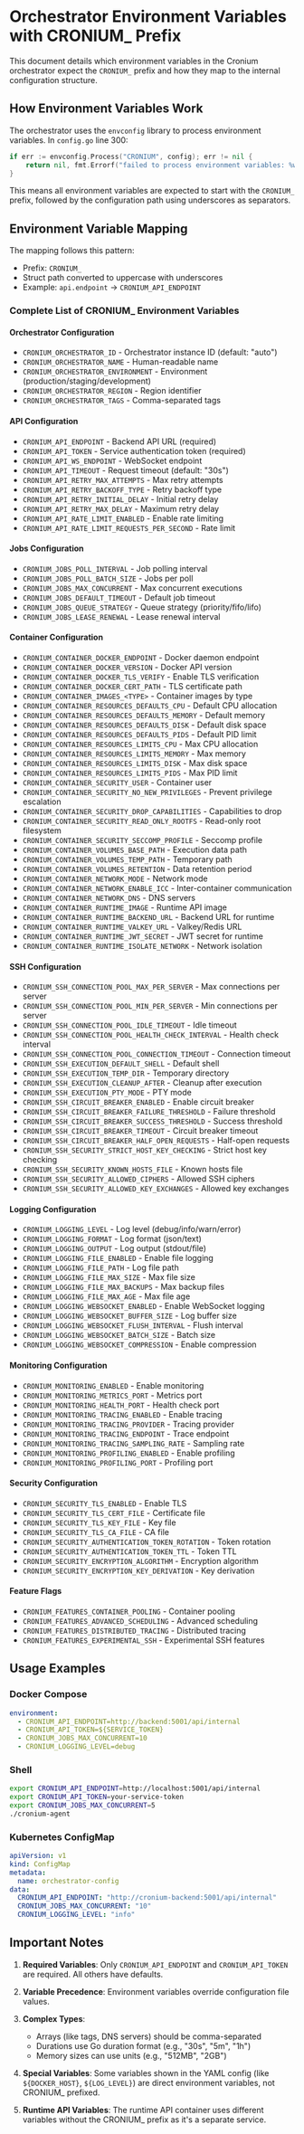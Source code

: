 # Orchestrator Environment Variables with CRONIUM\_ Prefix

This document details which environment variables in the Cronium orchestrator expect the `CRONIUM_` prefix and how they map to the internal configuration structure.

## How Environment Variables Work

The orchestrator uses the `envconfig` library to process environment variables. In `config.go` line 300:

```go
if err := envconfig.Process("CRONIUM", config); err != nil {
    return nil, fmt.Errorf("failed to process environment variables: %w", err)
}
```

This means all environment variables are expected to start with the `CRONIUM_` prefix, followed by the configuration path using underscores as separators.

## Environment Variable Mapping

The mapping follows this pattern:

- Prefix: `CRONIUM_`
- Struct path converted to uppercase with underscores
- Example: `api.endpoint` → `CRONIUM_API_ENDPOINT`

### Complete List of CRONIUM\_ Environment Variables

#### Orchestrator Configuration

- `CRONIUM_ORCHESTRATOR_ID` - Orchestrator instance ID (default: "auto")
- `CRONIUM_ORCHESTRATOR_NAME` - Human-readable name
- `CRONIUM_ORCHESTRATOR_ENVIRONMENT` - Environment (production/staging/development)
- `CRONIUM_ORCHESTRATOR_REGION` - Region identifier
- `CRONIUM_ORCHESTRATOR_TAGS` - Comma-separated tags

#### API Configuration

- `CRONIUM_API_ENDPOINT` - Backend API URL (required)
- `CRONIUM_API_TOKEN` - Service authentication token (required)
- `CRONIUM_API_WS_ENDPOINT` - WebSocket endpoint
- `CRONIUM_API_TIMEOUT` - Request timeout (default: "30s")
- `CRONIUM_API_RETRY_MAX_ATTEMPTS` - Max retry attempts
- `CRONIUM_API_RETRY_BACKOFF_TYPE` - Retry backoff type
- `CRONIUM_API_RETRY_INITIAL_DELAY` - Initial retry delay
- `CRONIUM_API_RETRY_MAX_DELAY` - Maximum retry delay
- `CRONIUM_API_RATE_LIMIT_ENABLED` - Enable rate limiting
- `CRONIUM_API_RATE_LIMIT_REQUESTS_PER_SECOND` - Rate limit

#### Jobs Configuration

- `CRONIUM_JOBS_POLL_INTERVAL` - Job polling interval
- `CRONIUM_JOBS_POLL_BATCH_SIZE` - Jobs per poll
- `CRONIUM_JOBS_MAX_CONCURRENT` - Max concurrent executions
- `CRONIUM_JOBS_DEFAULT_TIMEOUT` - Default job timeout
- `CRONIUM_JOBS_QUEUE_STRATEGY` - Queue strategy (priority/fifo/lifo)
- `CRONIUM_JOBS_LEASE_RENEWAL` - Lease renewal interval

#### Container Configuration

- `CRONIUM_CONTAINER_DOCKER_ENDPOINT` - Docker daemon endpoint
- `CRONIUM_CONTAINER_DOCKER_VERSION` - Docker API version
- `CRONIUM_CONTAINER_DOCKER_TLS_VERIFY` - Enable TLS verification
- `CRONIUM_CONTAINER_DOCKER_CERT_PATH` - TLS certificate path
- `CRONIUM_CONTAINER_IMAGES_<TYPE>` - Container images by type
- `CRONIUM_CONTAINER_RESOURCES_DEFAULTS_CPU` - Default CPU allocation
- `CRONIUM_CONTAINER_RESOURCES_DEFAULTS_MEMORY` - Default memory
- `CRONIUM_CONTAINER_RESOURCES_DEFAULTS_DISK` - Default disk space
- `CRONIUM_CONTAINER_RESOURCES_DEFAULTS_PIDS` - Default PID limit
- `CRONIUM_CONTAINER_RESOURCES_LIMITS_CPU` - Max CPU allocation
- `CRONIUM_CONTAINER_RESOURCES_LIMITS_MEMORY` - Max memory
- `CRONIUM_CONTAINER_RESOURCES_LIMITS_DISK` - Max disk space
- `CRONIUM_CONTAINER_RESOURCES_LIMITS_PIDS` - Max PID limit
- `CRONIUM_CONTAINER_SECURITY_USER` - Container user
- `CRONIUM_CONTAINER_SECURITY_NO_NEW_PRIVILEGES` - Prevent privilege escalation
- `CRONIUM_CONTAINER_SECURITY_DROP_CAPABILITIES` - Capabilities to drop
- `CRONIUM_CONTAINER_SECURITY_READ_ONLY_ROOTFS` - Read-only root filesystem
- `CRONIUM_CONTAINER_SECURITY_SECCOMP_PROFILE` - Seccomp profile
- `CRONIUM_CONTAINER_VOLUMES_BASE_PATH` - Execution data path
- `CRONIUM_CONTAINER_VOLUMES_TEMP_PATH` - Temporary path
- `CRONIUM_CONTAINER_VOLUMES_RETENTION` - Data retention period
- `CRONIUM_CONTAINER_NETWORK_MODE` - Network mode
- `CRONIUM_CONTAINER_NETWORK_ENABLE_ICC` - Inter-container communication
- `CRONIUM_CONTAINER_NETWORK_DNS` - DNS servers
- `CRONIUM_CONTAINER_RUNTIME_IMAGE` - Runtime API image
- `CRONIUM_CONTAINER_RUNTIME_BACKEND_URL` - Backend URL for runtime
- `CRONIUM_CONTAINER_RUNTIME_VALKEY_URL` - Valkey/Redis URL
- `CRONIUM_CONTAINER_RUNTIME_JWT_SECRET` - JWT secret for runtime
- `CRONIUM_CONTAINER_RUNTIME_ISOLATE_NETWORK` - Network isolation

#### SSH Configuration

- `CRONIUM_SSH_CONNECTION_POOL_MAX_PER_SERVER` - Max connections per server
- `CRONIUM_SSH_CONNECTION_POOL_MIN_PER_SERVER` - Min connections per server
- `CRONIUM_SSH_CONNECTION_POOL_IDLE_TIMEOUT` - Idle timeout
- `CRONIUM_SSH_CONNECTION_POOL_HEALTH_CHECK_INTERVAL` - Health check interval
- `CRONIUM_SSH_CONNECTION_POOL_CONNECTION_TIMEOUT` - Connection timeout
- `CRONIUM_SSH_EXECUTION_DEFAULT_SHELL` - Default shell
- `CRONIUM_SSH_EXECUTION_TEMP_DIR` - Temporary directory
- `CRONIUM_SSH_EXECUTION_CLEANUP_AFTER` - Cleanup after execution
- `CRONIUM_SSH_EXECUTION_PTY_MODE` - PTY mode
- `CRONIUM_SSH_CIRCUIT_BREAKER_ENABLED` - Enable circuit breaker
- `CRONIUM_SSH_CIRCUIT_BREAKER_FAILURE_THRESHOLD` - Failure threshold
- `CRONIUM_SSH_CIRCUIT_BREAKER_SUCCESS_THRESHOLD` - Success threshold
- `CRONIUM_SSH_CIRCUIT_BREAKER_TIMEOUT` - Circuit breaker timeout
- `CRONIUM_SSH_CIRCUIT_BREAKER_HALF_OPEN_REQUESTS` - Half-open requests
- `CRONIUM_SSH_SECURITY_STRICT_HOST_KEY_CHECKING` - Strict host key checking
- `CRONIUM_SSH_SECURITY_KNOWN_HOSTS_FILE` - Known hosts file
- `CRONIUM_SSH_SECURITY_ALLOWED_CIPHERS` - Allowed SSH ciphers
- `CRONIUM_SSH_SECURITY_ALLOWED_KEY_EXCHANGES` - Allowed key exchanges

#### Logging Configuration

- `CRONIUM_LOGGING_LEVEL` - Log level (debug/info/warn/error)
- `CRONIUM_LOGGING_FORMAT` - Log format (json/text)
- `CRONIUM_LOGGING_OUTPUT` - Log output (stdout/file)
- `CRONIUM_LOGGING_FILE_ENABLED` - Enable file logging
- `CRONIUM_LOGGING_FILE_PATH` - Log file path
- `CRONIUM_LOGGING_FILE_MAX_SIZE` - Max file size
- `CRONIUM_LOGGING_FILE_MAX_BACKUPS` - Max backup files
- `CRONIUM_LOGGING_FILE_MAX_AGE` - Max file age
- `CRONIUM_LOGGING_WEBSOCKET_ENABLED` - Enable WebSocket logging
- `CRONIUM_LOGGING_WEBSOCKET_BUFFER_SIZE` - Log buffer size
- `CRONIUM_LOGGING_WEBSOCKET_FLUSH_INTERVAL` - Flush interval
- `CRONIUM_LOGGING_WEBSOCKET_BATCH_SIZE` - Batch size
- `CRONIUM_LOGGING_WEBSOCKET_COMPRESSION` - Enable compression

#### Monitoring Configuration

- `CRONIUM_MONITORING_ENABLED` - Enable monitoring
- `CRONIUM_MONITORING_METRICS_PORT` - Metrics port
- `CRONIUM_MONITORING_HEALTH_PORT` - Health check port
- `CRONIUM_MONITORING_TRACING_ENABLED` - Enable tracing
- `CRONIUM_MONITORING_TRACING_PROVIDER` - Tracing provider
- `CRONIUM_MONITORING_TRACING_ENDPOINT` - Trace endpoint
- `CRONIUM_MONITORING_TRACING_SAMPLING_RATE` - Sampling rate
- `CRONIUM_MONITORING_PROFILING_ENABLED` - Enable profiling
- `CRONIUM_MONITORING_PROFILING_PORT` - Profiling port

#### Security Configuration

- `CRONIUM_SECURITY_TLS_ENABLED` - Enable TLS
- `CRONIUM_SECURITY_TLS_CERT_FILE` - Certificate file
- `CRONIUM_SECURITY_TLS_KEY_FILE` - Key file
- `CRONIUM_SECURITY_TLS_CA_FILE` - CA file
- `CRONIUM_SECURITY_AUTHENTICATION_TOKEN_ROTATION` - Token rotation
- `CRONIUM_SECURITY_AUTHENTICATION_TOKEN_TTL` - Token TTL
- `CRONIUM_SECURITY_ENCRYPTION_ALGORITHM` - Encryption algorithm
- `CRONIUM_SECURITY_ENCRYPTION_KEY_DERIVATION` - Key derivation

#### Feature Flags

- `CRONIUM_FEATURES_CONTAINER_POOLING` - Container pooling
- `CRONIUM_FEATURES_ADVANCED_SCHEDULING` - Advanced scheduling
- `CRONIUM_FEATURES_DISTRIBUTED_TRACING` - Distributed tracing
- `CRONIUM_FEATURES_EXPERIMENTAL_SSH` - Experimental SSH features

## Usage Examples

### Docker Compose

```yaml
environment:
  - CRONIUM_API_ENDPOINT=http://backend:5001/api/internal
  - CRONIUM_API_TOKEN=${SERVICE_TOKEN}
  - CRONIUM_JOBS_MAX_CONCURRENT=10
  - CRONIUM_LOGGING_LEVEL=debug
```

### Shell

```bash
export CRONIUM_API_ENDPOINT=http://localhost:5001/api/internal
export CRONIUM_API_TOKEN=your-service-token
export CRONIUM_JOBS_MAX_CONCURRENT=5
./cronium-agent
```

### Kubernetes ConfigMap

```yaml
apiVersion: v1
kind: ConfigMap
metadata:
  name: orchestrator-config
data:
  CRONIUM_API_ENDPOINT: "http://cronium-backend:5001/api/internal"
  CRONIUM_JOBS_MAX_CONCURRENT: "10"
  CRONIUM_LOGGING_LEVEL: "info"
```

## Important Notes

1. **Required Variables**: Only `CRONIUM_API_ENDPOINT` and `CRONIUM_API_TOKEN` are required. All others have defaults.

2. **Variable Precedence**: Environment variables override configuration file values.

3. **Complex Types**:
   - Arrays (like tags, DNS servers) should be comma-separated
   - Durations use Go duration format (e.g., "30s", "5m", "1h")
   - Memory sizes can use units (e.g., "512MB", "2GB")

4. **Special Variables**: Some variables shown in the YAML config (like `${DOCKER_HOST}`, `${LOG_LEVEL}`) are direct environment variables, not CRONIUM\_ prefixed.

5. **Runtime API Variables**: The runtime API container uses different variables without the CRONIUM\_ prefix as it's a separate service.
